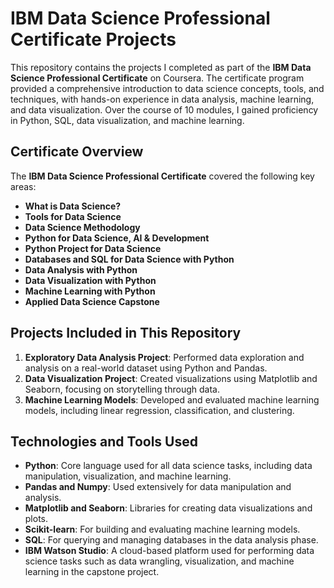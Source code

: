 # IBM Data Science Professional Certificate Projects

This repository contains the projects I completed as part of the **IBM Data Science Professional Certificate** on Coursera. The certificate program provided a comprehensive introduction to data science concepts, tools, and techniques, with hands-on experience in data analysis, machine learning, and data visualization. Over the course of 10 modules, I gained proficiency in Python, SQL, data visualization, and machine learning.

## Certificate Overview

The **IBM Data Science Professional Certificate** covered the following key areas:
- **What is Data Science?**
- **Tools for Data Science**
- **Data Science Methodology**
- **Python for Data Science, AI & Development**
- **Python Project for Data Science**
- **Databases and SQL for Data Science with Python**
- **Data Analysis with Python**
- **Data Visualization with Python**
- **Machine Learning with Python**
- **Applied Data Science Capstone**

## Projects Included in This Repository

1. **Exploratory Data Analysis Project**: Performed data exploration and analysis on a real-world dataset using Python and Pandas.
2. **Data Visualization Project**: Created visualizations using Matplotlib and Seaborn, focusing on storytelling through data.
3. **Machine Learning Models**: Developed and evaluated machine learning models, including linear regression, classification, and clustering.

## Technologies and Tools Used

- **Python**: Core language used for all data science tasks, including data manipulation, visualization, and machine learning.
- **Pandas and Numpy**: Used extensively for data manipulation and analysis.
- **Matplotlib and Seaborn**: Libraries for creating data visualizations and plots.
- **Scikit-learn**: For building and evaluating machine learning models.
- **SQL**: For querying and managing databases in the data analysis phase.
- **IBM Watson Studio**: A cloud-based platform used for performing data science tasks such as data wrangling, visualization, and machine learning in the capstone project.
